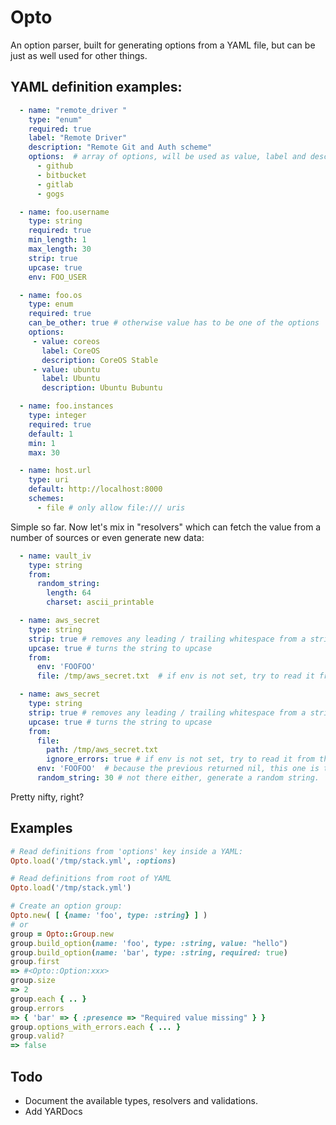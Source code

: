 # Opto

An option parser, built for generating options from a YAML file, but can be just as well used for other things.

## YAML definition examples:

```yaml
  - name: "remote_driver "
    type: "enum"
    required: true
    label: "Remote Driver"
    description: "Remote Git and Auth scheme"
    options:  # array of options, will be used as value, label and description
      - github
      - bitbucket
      - gitlab
      - gogs

  - name: foo.username
    type: string
    required: true
    min_length: 1
    max_length: 30
    strip: true
    upcase: true
    env: FOO_USER

  - name: foo.os
    type: enum
    required: true
    can_be_other: true # otherwise value has to be one of the options
    options:
     - value: coreos
       label: CoreOS
       description: CoreOS Stable
     - value: ubuntu
       label: Ubuntu
       description: Ubuntu Bubuntu

  - name: foo.instances
    type: integer
    required: true
    default: 1
    min: 1
    max: 30

  - name: host.url
    type: uri
    default: http://localhost:8000
    schemes:
      - file # only allow file:/// uris
```

Simple so far. Now let's mix in "resolvers" which can fetch the value from a number of sources or even generate new data:

```yaml
  - name: vault_iv
    type: string
    from: 
      random_string:
        length: 64
        charset: ascii_printable

  - name: aws_secret
    type: string
    strip: true # removes any leading / trailing whitespace from a string
    upcase: true # turns the string to upcase
    from:
      env: 'FOOFOO'
      file: /tmp/aws_secret.txt  # if env is not set, try to read it from this file, raises if not readable

  - name: aws_secret
    type: string
    strip: true # removes any leading / trailing whitespace from a string
    upcase: true # turns the string to upcase
    from:
      file: 
        path: /tmp/aws_secret.txt
        ignore_errors: true # if env is not set, try to read it from this file, returns nil if not readable
      env: 'FOOFOO'  # because the previous returned nil, this one is tried
      random_string: 30 # not there either, generate a random string.
```

Pretty nifty, right?

## Examples

```ruby
# Read definitions from 'options' key inside a YAML:
Opto.load('/tmp/stack.yml', :options)

# Read definitions from root of YAML
Opto.load('/tmp/stack.yml')

# Create an option group:
Opto.new( [ {name: 'foo', type: :string} ] )
# or
group = Opto::Group.new
group.build_option(name: 'foo', type: :string, value: "hello")
group.build_option(name: 'bar', type: :string, required: true)
group.first
=> #<Opto::Option:xxx>
group.size
=> 2
group.each { .. }
group.errors
=> { 'bar' => { :presence => "Required value missing" } }
group.options_with_errors.each { ... }
group.valid?
=> false
```

## Todo
- Document the available types, resolvers and validations.
- Add YARDocs
